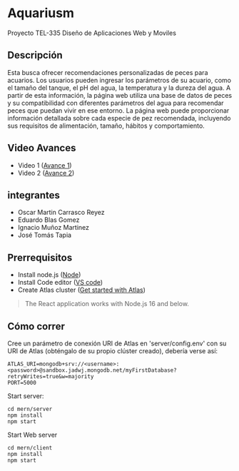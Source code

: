 # Aquariusm
Proyecto TEL-335 Diseño de Aplicaciones Web y Moviles

## Descripción

Esta busca ofrecer recomendaciones personalizadas de peces para acuarios. Los usuarios pueden ingresar los parámetros de su acuario, como el tamaño del tanque, el pH del agua, la temperatura y la dureza del agua. A partir de esta información, la página web utiliza una base de datos de peces y su compatibilidad con diferentes parámetros del agua para recomendar peces que puedan vivir en ese entorno. 
La página web puede proporcionar información detallada sobre cada especie de pez recomendada, incluyendo sus requisitos de alimentación, tamaño, hábitos y comportamiento.

## Video Avances
- Video 1 ([Avance 1](https://usmcl-my.sharepoint.com/:v:/g/personal/ignacio_munozm_usm_cl/ESbZuBU9QhVHtXDVkSiwqEYBCygsZyEVuDY7zunX_MUMgA?e=Vp26Yd))
- Video 2 ([Avance 2](https://1drv.ms/v/s!Ak9iMxaJJwLAh6Ug1H6AzMDleYiz_Q?e=ROFtdb))
## integrantes
- Oscar Martin Carrasco Reyez
- Eduardo Blas Gomez
- Ignacio Muñoz Martinez
- José Tomás Tapia

## Prerrequisitos
- Install node.js ([Node](https://nodejs.org/en/))
- Install Code editor ([VS code](https://code.visualstudio.com/))
- Create Atlas cluster ([Get started with Atlas](https://www.mongodb.com/docs/atlas/getting-started/?_ga=2.60427181.186721350.1682018286-1256642793.1682018286))

>The React application works with Node.js 16 and below.
## Cómo correr
Cree un parámetro de conexión URI de Atlas en 'server/config.env' con su URI de Atlas (obténgalo de su propio clúster creado), debería verse así:
```
ATLAS_URI=mongodb+srv://<username>:<password>@sandbox.jadwj.mongodb.net/myFirstDatabase?retryWrites=true&w=majority
PORT=5000
```

Start server:
```
cd mern/server
npm install
npm start
```

Start Web server
```
cd mern/client
npm install
npm start
```
